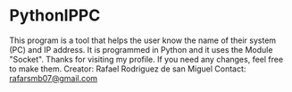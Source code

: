 # PythonIPPC
This program is a tool that helps the user know the name of their system (PC) and IP address.
It is programmed in Python and it uses the Module "Socket". 
Thanks for visiting my profile. 
If you need any changes, feel free to make them. 
Creator: Rafael Rodriguez de san Miguel
Contact: rafarsmb07@gmail.com

